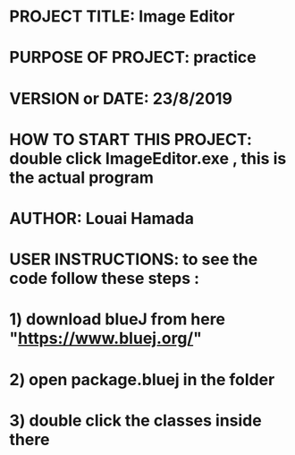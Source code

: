 # PROJECT TITLE: Image Editor
# PURPOSE OF PROJECT: practice
# VERSION or DATE: 23/8/2019
# HOW TO START THIS PROJECT: double click ImageEditor.exe , this is the actual program
# AUTHOR: Louai Hamada
# USER INSTRUCTIONS: to see the code follow these steps :
# 1) download blueJ from here "https://www.bluej.org/"
# 2) open package.bluej in the folder
# 3) double click the classes inside there
